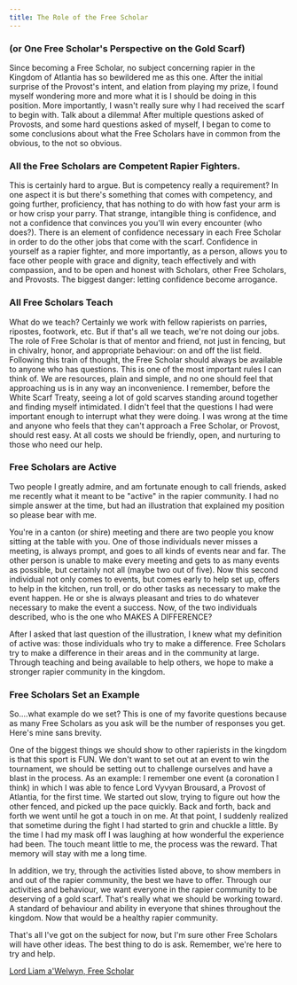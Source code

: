 ```yaml
---
title: The Role of the Free Scholar
---
```


### (or One Free Scholar's Perspective on the Gold Scarf)

Since becoming a Free Scholar, no subject concerning rapier in the Kingdom of
Atlantia has so bewildered me as this one.  After the initial surprise of the
Provost's intent, and elation from playing my prize, I found myself wondering
more and more what it is I should be doing in this position.  More importantly,
I wasn't really sure why I had received the scarf to begin with.  Talk about a
dilemma!  After multiple questions asked of Provosts, and some hard questions
asked of myself, I began to come to some conclusions about what the Free
Scholars have in common from the obvious, to the not so obvious.

### All the Free Scholars are Competent Rapier Fighters.

This is certainly hard to argue.  But is competency really a requirement?  In
one aspect it is but there's something that comes with competency, and going
further, proficiency, that has nothing to do with how fast your arm is or how
crisp your parry.  That strange, intangible thing is confidence, and not a
confidence that convinces you you'll win every encounter (who does?).  There
is an element of confidence necessary in each Free Scholar in order to do the
other jobs that come with the scarf.  Confidence in yourself as a rapier
fighter, and more importantly, as a person, allows you to face other people
with grace and dignity, teach effectively and with compassion, and to be open
and honest with Scholars, other Free Scholars, and Provosts.  The biggest
danger:  letting confidence become arrogance.

### All Free Scholars Teach

What do we teach?  Certainly we work with fellow rapierists on parries, ripostes,
footwork, etc.  But if that's all we teach, we're not doing our jobs.  The role
of Free Scholar is that of mentor and friend, not just in fencing, but in chivalry,
honor, and appropriate behaviour:  on and off the list field.  Following this
train of thought, the Free Scholar should always be available to anyone who has
questions.  This is one of the most important rules I can think of.  We are
resources, plain and simple, and no one should feel that approaching us is in any
way an inconvenience.  I remember, before the White Scarf Treaty, seeing a lot of
gold scarves standing around together and finding myself intimidated.  I didn't
feel that the questions I had were important enough to interrupt what they were
doing.  I was wrong at the time and anyone who feels that they can't approach a
Free Scholar, or Provost, should rest easy.  At all costs we should be friendly,
open, and nurturing to those who need our help.

### Free Scholars are Active

Two people I greatly admire, and am fortunate enough to call friends, asked me
recently what it meant to be "active" in the rapier community.  I had no simple
answer at the time, but had an illustration that explained my position so please
bear with me.

You're in a canton (or shire) meeting and there are two people you know sitting
at the table with you.  One of those individuals never misses a meeting, is always
prompt, and goes to all kinds of events near and far.  The other person is unable
to make every meeting and gets to as many events as possible, but certainly not
all (maybe two out of five).  Now this second individual not only comes to events,
but comes early to help set up, offers to help in the kitchen, run troll, or do
other tasks as necessary to make the event happen.  He or she is always pleasant
and tries to do whatever necessary to make the event a success.  Now, of the two
individuals described, who is the one who MAKES A DIFFERENCE?

After I asked that last question of the illustration, I knew what my definition
of active was:  those individuals who try to make a difference.  Free Scholars
try to make a difference in their areas and in the community at large.  Through
teaching and being available to help others, we hope to make a stronger rapier
community in the kingdom.

### Free Scholars Set an Example

So....what example do we set?  This is one of my favorite questions because as
many Free Scholars as you ask will be the number of responses you get.  Here's
mine sans brevity.

One of the biggest things we should show to other rapierists in the kingdom is
that this sport is FUN.  We don't want to set out at an event to win the tournament,
we should be setting out to challenge ourselves and have a blast in the process.
As an example:  I remember one event (a coronation I think) in which I was able to
fence Lord Vyvyan Brousard, a Provost of Atlantia, for the first time.  We started
out slow, trying to figure out how the other fenced, and picked up the pace quickly.
Back and forth, back and forth we went until he got a touch in on me.  At that point,
I suddenly realized that sometime during the fight I had started to grin and chuckle
a little.  By the time I had my mask off I was laughing at how wonderful the
experience had been.  The touch meant little to me, the process was the reward.
That memory will stay with me a long time.

In addition, we try, through the activities listed above, to show members in and out
of the rapier community, the best we have to offer.  Through our activities and
behaviour, we want everyone in the rapier community to be deserving of a gold scarf.
That's really what we should be working toward.  A standard of behaviour and ability
in everyone that shines throughout the kingdom.  Now that would be a healthy rapier
community.

That's all I've got on the subject for now, but I'm sure other Free Scholars will have other ideas.  The best thing to do is ask.  Remember, we're here to try and help.

[Lord Liam a'Welwyn, Free Scholar](mailto:william.morris-at-sc.edu)
